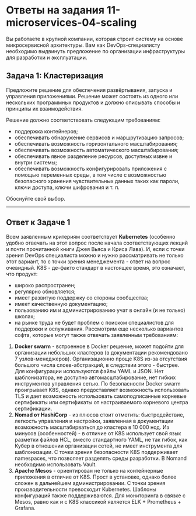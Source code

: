 # Ответы на задания 11-microservices-04-scaling   

Вы работаете в крупной компании, которая строит систему на основе микросервисной архитектуры.
Вам как DevOps-специалисту необходимо выдвинуть предложение по организации инфраструктуры для разработки и эксплуатации.

## Задача 1: Кластеризация

Предложите решение для обеспечения развёртывания, запуска и управления приложениями.
Решение может состоять из одного или нескольких программных продуктов и должно описывать способы и принципы их взаимодействия.

Решение должно соответствовать следующим требованиям:
- поддержка контейнеров;
- обеспечивать обнаружение сервисов и маршрутизацию запросов;
- обеспечивать возможность горизонтального масштабирования;
- обеспечивать возможность автоматического масштабирования;
- обеспечивать явное разделение ресурсов, доступных извне и внутри системы;
- обеспечивать возможность конфигурировать приложения с помощью переменных среды, в том числе с возможностью безопасного хранения чувствительных данных таких как пароли, ключи доступа, ключи шифрования и т. п.

Обоснуйте свой выбор.

------

## Ответ к Задаче 1

Всем заявленным критериям соответствует **Kubernetes** (особенно удобно отвечать на этот вопрос после начала соответствующих лекций и почти прочитанной книги Джея Вьяса и Криса Лава). И, если с точки зрения DevOps специалиста можно и нужно рассматривать не только этот вариант, то с точки зрения менеджемента - ответ на вопрос очевидный. K8S - де-факто стандарт в настоящее время, это означает, что продукт:
- широко распространен;
- регулярно обновляется;
- имеет развитую поддержку со стороны сообщества;
- имеет качественную документацию;
- пользованию им и администрированию учат в онлайн (и не только) школах;
- на рынке труда не будет проблем с поиском специалистов для поддержки и ослуживания.
Рассмотрим еще несколько вариантов софта, которые могут также отвечать заявленным требованиям:
1. **Docker swarm** - встроенное в Docker решение, может подойти для организации небольших кластеров (в документации рекомендовано 7 узлов-менеджеров). Организационно проще K8S из-за отсутствия большого числа слоев-абстракций, в следствии этого - быстрее. Для конфигурации используются файлы YAML и JSON. Нет шаблонизатора, не доступно автомасштабирование, нет гибких инструментов управления сетью. По безопасности Docker swarm проигрывает K8S, однако предоставляет возможность использовать TLS и дает возможность использовать самоподписанные корневые сертификаты или сертификаты от настраиваемого корневого центра сертификации.
2. **Nomad от HashiCorp** - из плюсов стоит отметить: быстродействие, легкость управления и настройки, заявленная в документации возможность масштабирваться до кластера в 10 000 нод. Из минусов (особенностей) - в отличие от K8S использует свой язык разметки файлов HCL, вместо стандартного YAML, не так гибок, как Кубер в отношении организации сетей, не имеет инструмента для шаблонизации. С точки зрения безопасности K8S поддерживает namespaces, что позволяет разделять среды разработки. В Nomand необходимо использовать Vault.
3. **Apache Mesos** - ориентирован не только на контейнерные приложения в отличие от K8S. Прост в установке, однако более сложен в дальнейшем администрировании. С точки зрения производительности превосходит Kubernetes. Шаблоны конфигураций также поддерживаются. Для мониторинга в связке с Mesos, равно как и с K8S классикой является ELK + Prometheus + Grafana.


